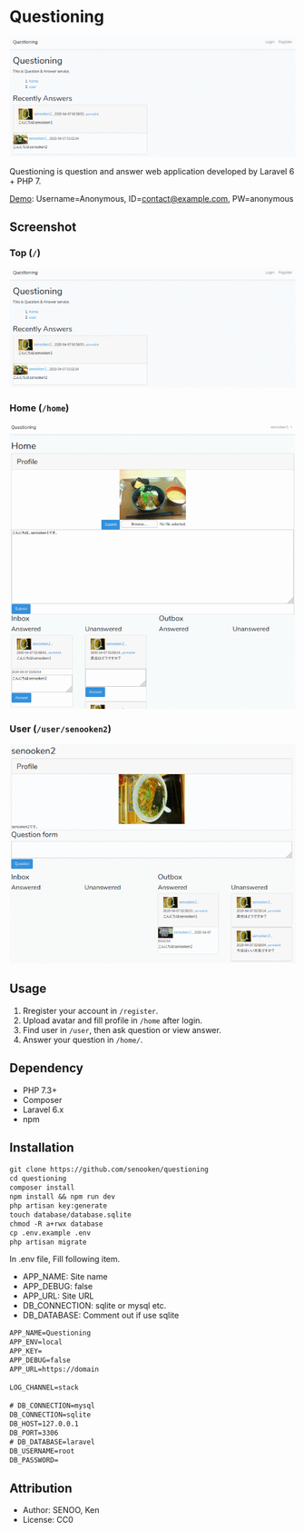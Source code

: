 # Questioning
![top](image/master/top.png)

Questioning is question and answer web application developed by Laravel 6 + PHP 7.

[Demo](https://questioning.cf): Username=Anonymous, ID=contact@example.com, PW=anonymous

## Screenshot
### Top (`/`)
![top](image/master/top.png)
### Home (`/home`)
![home](image/master/home.png)

### User (`/user/senooken2`)
![user](image/master/user.png)

## Usage
1. Rregister your account in `/register`.
2. Upload avatar and fill profile in `/home` after login.
2. Find user in `/user`, then ask question or view answer.
3. Answer your question in `/home/`.

## Dependency
- PHP 7.3+
- Composer
- Laravel 6.x
- npm

## Installation
```
git clone https://github.com/senooken/questioning
cd questioning
composer install
npm install && npm run dev
php artisan key:generate
touch database/database.sqlite
chmod -R a+rwx database
cp .env.example .env
php artisan migrate
```

In .env file, Fill following item.

- APP_NAME: Site name
- APP_DEBUG: false
- APP_URL: Site URL
- DB_CONNECTION: sqlite or mysql etc.
- DB_DATABASE: Comment out if use sqlite

```
APP_NAME=Questioning
APP_ENV=local
APP_KEY=
APP_DEBUG=false
APP_URL=https://domain

LOG_CHANNEL=stack

# DB_CONNECTION=mysql
DB_CONNECTION=sqlite
DB_HOST=127.0.0.1
DB_PORT=3306
# DB_DATABASE=laravel
DB_USERNAME=root
DB_PASSWORD=
```

## Attribution
- Author: SENOO, Ken
- License: CC0
